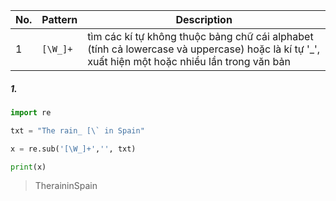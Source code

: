 |No.|Pattern|Description|
|-|-|-|
|1|`[\W_]+`|tìm các kí tự không thuộc bảng chữ cái alphabet (tính cả lowercase và uppercase) hoặc là kí tự '_', xuất hiện một hoặc nhiều lần trong văn bản|

##### 1.
```python
import re

txt = "The rain_ [\` in Spain"

x = re.sub('[\W_]+','', txt)

print(x)
```
> TheraininSpain